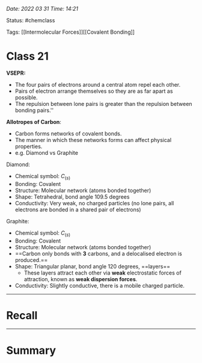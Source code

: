 *Date: 2022 03 31 Time: 14:21*


Status: #chemclass

Tags: [[Intermolecular Forces]][[Covalent Bonding]]


# Class 21

**VSEPR:** 
* The four pairs of electrons around a central atom repel each other.
* Pairs of electron arrange themselves so they are as far apart as possible.
* The repulsion between lone pairs is greater than the repulsion between bonding pairs.''

**Allotropes of Carbon**:
* Carbon forms networks of covalent bonds.
* The manner in which these networks forms can affect physical properties.
* e.g. Diamond vs Graphite

Diamond:
* Chemical symbol: $C_{(s)}$
* Bonding: Covalent
* Structure: Molecular network (atoms bonded together)
* Shape: Tetrahedral, bond angle 109.5 degrees
* Conductivity: Very weak, no charged particles (no lone pairs, all electrons are bonded in a shared pair of electrons)

Graphite:
* Chemical symbol: $C_{(s)}$
* Bonding: Covalent
* Structure: Molecular network (atoms bonded together)
* ==Carbon only bonds with **3** carbons, and a delocalised electron is produced.==
* Shape: Triangular planar, bond angle 120 degrees, ==layers==
	* These layers attract each other via **weak** electrostatic forces of attraction, known as **weak dispersion forces**.
* Conductivity: Slightly conductive, there is a mobile charged particle.

---
# Recall







---
# Summary


